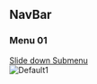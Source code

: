## NavBar
### Menu 01  
[Slide down Submenu]()  
![Default1](https://user-images.githubusercontent.com/78589751/120920819-b757af00-c6fb-11eb-8c80-2dec2c9d1e99.JPG)  
